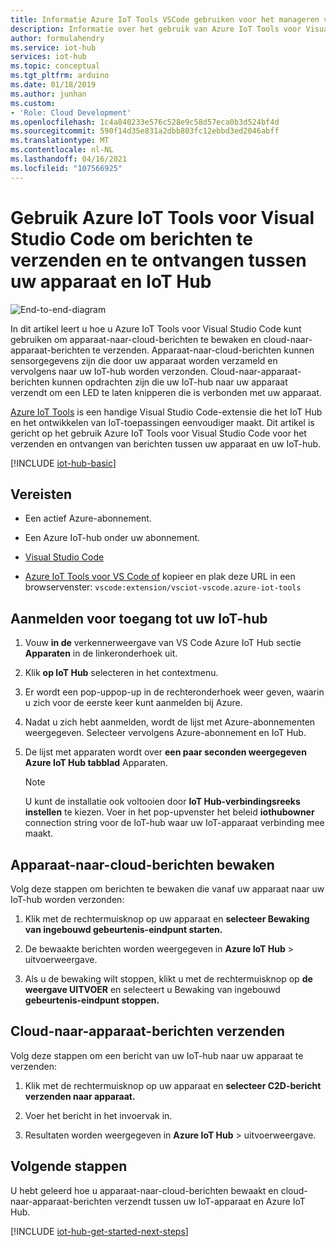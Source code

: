 ```yaml
---
title: Informatie Azure IoT Tools VSCode gebruiken voor het manageren van IT Hub-berichten
description: Informatie over het gebruik van Azure IoT Tools voor Visual Studio Code voor het bewaken van apparaat-naar-cloud-berichten en het verzenden van cloud-naar-apparaatberichten in Azure IoT Hub.
author: formulahendry
ms.service: iot-hub
services: iot-hub
ms.topic: conceptual
ms.tgt_pltfrm: arduino
ms.date: 01/18/2019
ms.author: junhan
ms.custom:
- 'Role: Cloud Development'
ms.openlocfilehash: 1c4a840233e576c528e9c58d57eca0b3d524bf4d
ms.sourcegitcommit: 590f14d35e831a2dbb803fc12ebbd3ed2046abff
ms.translationtype: MT
ms.contentlocale: nl-NL
ms.lasthandoff: 04/16/2021
ms.locfileid: "107566925"
---
```

# <a name="use-azure-iot-tools-for-visual-studio-code-to-send-and-receive-messages-between-your-device-and-iot-hub"></a>Gebruik Azure IoT Tools voor Visual Studio Code om berichten te verzenden en te ontvangen tussen uw apparaat en IoT Hub

![End-to-end-diagram](./media/iot-hub-vscode-iot-toolkit-cloud-device-messaging/e-to-e-diagram.png)

In dit artikel leert u hoe u Azure IoT Tools voor Visual Studio Code kunt gebruiken om apparaat-naar-cloud-berichten te bewaken en cloud-naar-apparaat-berichten te verzenden. Apparaat-naar-cloud-berichten kunnen sensorgegevens zijn die door uw apparaat worden verzameld en vervolgens naar uw IoT-hub worden verzonden. Cloud-naar-apparaat-berichten kunnen opdrachten zijn die uw IoT-hub naar uw apparaat verzendt om een LED te laten knipperen die is verbonden met uw apparaat.

[Azure IoT Tools](https://marketplace.visualstudio.com/items?itemName=vsciot-vscode.azure-iot-toolkit) is een handige Visual Studio Code-extensie die het IoT Hub en het ontwikkelen van IoT-toepassingen eenvoudiger maakt. Dit artikel is gericht op het gebruik Azure IoT Tools voor Visual Studio Code voor het verzenden en ontvangen van berichten tussen uw apparaat en uw IoT-hub.

[!INCLUDE [iot-hub-basic](../../includes/iot-hub-basic-partial.md)]

## <a name="prerequisites"></a>Vereisten

* Een actief Azure-abonnement.

* Een Azure IoT-hub onder uw abonnement.

* [Visual Studio Code](https://code.visualstudio.com/)

* [Azure IoT Tools voor VS Code of](https://marketplace.visualstudio.com/items?itemName=vsciot-vscode.azure-iot-tools) kopieer en plak deze URL in een browservenster: `vscode:extension/vsciot-vscode.azure-iot-tools`

## <a name="sign-in-to-access-your-iot-hub"></a>Aanmelden voor toegang tot uw IoT-hub

1. Vouw **in de** verkennerweergave van VS Code Azure IoT Hub sectie **Apparaten** in de linkeronderhoek uit.

2. Klik **op IoT Hub** selecteren in het contextmenu.

3. Er wordt een pop-uppop-up in de rechteronderhoek weer geven, waarin u zich voor de eerste keer kunt aanmelden bij Azure.

4. Nadat u zich hebt aanmelden, wordt de lijst met Azure-abonnementen weergegeven. Selecteer vervolgens Azure-abonnement en IoT Hub.

5. De lijst met apparaten wordt over **een paar seconden weergegeven Azure IoT Hub tabblad** Apparaten.

   > [!Note]
   > U kunt de installatie ook voltooien door **IoT Hub-verbindingsreeks instellen** te kiezen. Voer in het pop-upvenster het beleid **iothubowner** connection string voor de IoT-hub waar uw IoT-apparaat verbinding mee maakt.

## <a name="monitor-device-to-cloud-messages"></a>Apparaat-naar-cloud-berichten bewaken

Volg deze stappen om berichten te bewaken die vanaf uw apparaat naar uw IoT-hub worden verzonden:

1. Klik met de rechtermuisknop op uw apparaat en **selecteer Bewaking van ingebouwd gebeurtenis-eindpunt starten.**

2. De bewaakte berichten worden weergegeven in **Azure IoT Hub**  >   uitvoerweergave.

3. Als u de bewaking wilt stoppen, klikt u met de rechtermuisknop op **de weergave UITVOER** en selecteert u Bewaking van ingebouwd **gebeurtenis-eindpunt stoppen.**

## <a name="send-cloud-to-device-messages"></a>Cloud-naar-apparaat-berichten verzenden

Volg deze stappen om een bericht van uw IoT-hub naar uw apparaat te verzenden:

1. Klik met de rechtermuisknop op uw apparaat en **selecteer C2D-bericht verzenden naar apparaat.**

2. Voer het bericht in het invoervak in.

3. Resultaten worden weergegeven in **Azure IoT Hub**  >   uitvoerweergave.

## <a name="next-steps"></a>Volgende stappen

U hebt geleerd hoe u apparaat-naar-cloud-berichten bewaakt en cloud-naar-apparaat-berichten verzendt tussen uw IoT-apparaat en Azure IoT Hub.

[!INCLUDE [iot-hub-get-started-next-steps](../../includes/iot-hub-get-started-next-steps.md)]